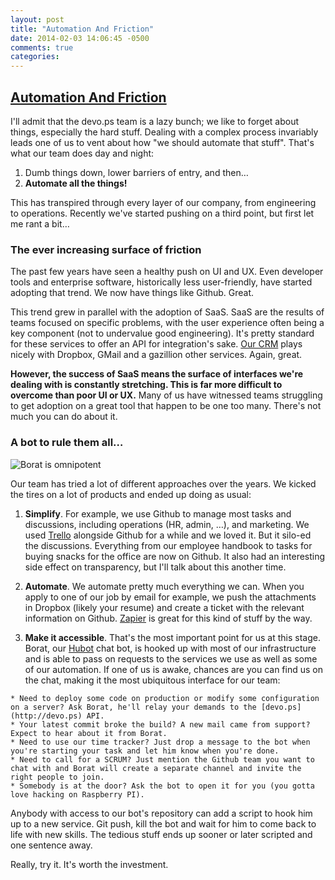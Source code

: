 ```yaml
---
layout: post
title: "Automation And Friction"
date: 2014-02-03 14:06:45 -0500
comments: true
categories: 
---
```


## [Automation And Friction](/blog/2013/06/20/automation-and-friction.html)

I'll admit that the devo.ps team is a lazy bunch; we like to forget about things, especially the hard stuff. Dealing with a complex process invariably leads one of us to vent about how "we should automate that stuff". That's what our team does day and night:

  1. Dumb things down, lower barriers of entry, and then…
  2. **Automate all the things!**

This has transpired through every layer of our company, from engineering to operations. Recently we've started pushing on a third point, but first let me rant a bit…

### The ever increasing surface of friction

The past few years have seen a healthy push on UI and UX. Even developer tools and enterprise software, historically less user-friendly, have started adopting that trend. We now have things like Github. Great.

This trend grew in parallel with the adoption of SaaS. SaaS are the results of teams focused on specific problems, with the user experience often being a key component (not to undervalue good engineering). It's pretty standard for these services to offer an API for integration's sake. [Our CRM](https://getbase.com) plays nicely with Dropbox, GMail and a gazillion other services. Again, great.

**However, the success of SaaS means the surface of interfaces we're dealing with is constantly stretching. This is far more difficult to overcome than poor UI or UX.** Many of us have witnessed teams struggling to get adoption on a great tool that happen to be one too many. There's not much you can do about it.

### A bot to rule them all…

![Borat is omnipotent](http://devo.ps/images/posts/borat.png)

Our team has tried a lot of different approaches over the years. We kicked the tires on a lot of products and ended up doing as usual:

  1. **Simplify**. For example, we use Github to manage most tasks and discussions, including operations (HR, admin, …), and marketing. We used [Trello](http://trello.com/) alongside Github for a while and we loved it. But it silo-ed the discussions. Everything from our employee handbook to tasks for buying snacks for the office are now on Github. It also had an interesting side effect on transparency, but I'll talk about this another time.

  2. **Automate**. We automate pretty much everything we can. When you apply to one of our job by email for example, we push the attachments in Dropbox (likely your resume) and create a ticket with the relevant information on Github. [Zapier](http://zapier.com) is great for this kind of stuff by the way.

  3. **Make it accessible**. That's the most important point for us at this stage. Borat, our [Hubot](http://hubot.github.com) chat bot, is hooked up with most of our infrastructure and is able to pass on requests to the services we use as well as some of our automation. If one of us is awake, chances are you can find us on the chat, making it the most ubiquitous interface for our team:

    * Need to deploy some code on production or modify some configuration on a server? Ask Borat, he'll relay your demands to the [devo.ps](http://devo.ps) API.
    * Your latest commit broke the build? A new mail came from support? Expect to hear about it from Borat.
    * Need to use our time tracker? Just drop a message to the bot when you're starting your task and let him know when you're done.
    * Need to call for a SCRUM? Just mention the Github team you want to chat with and Borat will create a separate channel and invite the right people to join.
    * Somebody is at the door? Ask the bot to open it for you (you gotta love hacking on Raspberry PI).

Anybody with access to our bot's repository can add a script to hook him up to a new service. Git push, kill the bot and wait for him to come back to life with new skills. The tedious stuff ends up sooner or later scripted and one sentence away.

Really, try it. It's worth the investment.